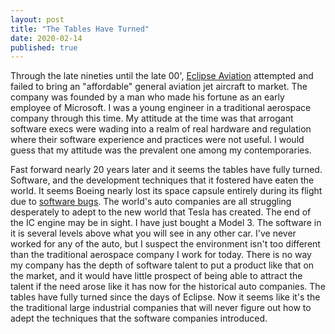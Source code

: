 ```yaml
---
layout: post
title: "The Tables Have Turned"
date: 2020-02-14
published: true
---
```


Through the late nineties until the late 00', [Eclipse Aviation](https://en.wikipedia.org/wiki/Eclipse_Aviation) attempted and failed to bring an "affordable" general aviation jet aircraft to market. The company was founded by a man who made his fortune as an early employee of Microsoft. I was a young engineer in a traditional aerospace company through this time. My attitude at the time was that arrogant software execs were wading into a realm of real hardware and regulation where their software experience and practices were not useful. I would guess that my attitude was the prevalent one among my contemporaries.

Fast forward nearly 20 years later and it seems the tables have fully turned. Software, and the development techniques that it fostered have eaten the world. It seems Boeing nearly lost its space capsule entirely during its flight due to [software bugs](https://www.washingtonpost.com/technology/2020/02/07/boeing-starliner-software-problems/). The world's auto companies are all struggling desperately to adept to the new world that Tesla has created.  The end of the IC engine may be in sight. I have just bought a Model 3. The software in it is several levels above what you will see in any other car. I've never worked for any of the auto, but I suspect the environment isn't too different than the traditional aerospace company I work for today. There is no way my company has the depth of software talent to put a product like that on the market, and it would have little prospect of being able to attract the talent if the need arose like it has now for the historical auto companies.  The tables have fully turned since the days of Eclipse. Now it seems like it's the the traditional large industrial companies that will never figure out how to adept the techniques that the software companies introduced.